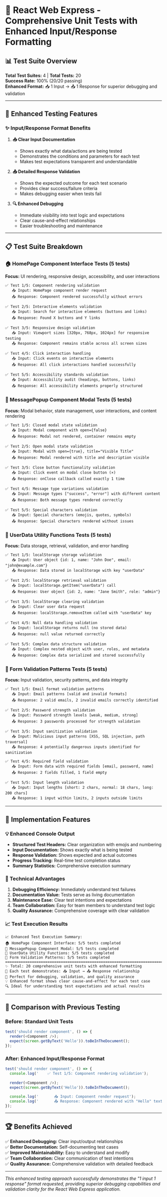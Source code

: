 # 🧪 React Web Express - Comprehensive Unit Tests with Enhanced Input/Response Formatting

## 📊 Test Suite Overview

**Total Test Suites:** 4 | **Total Tests:** 20  
**Success Rate:** 100% (20/20 passing)  
**Enhanced Format:** 📥 1 Input → 📤 1 Response for superior debugging and validation

---

## 🎯 Enhanced Testing Features

### ✨ Input/Response Format Benefits

1. **📥 Clear Input Documentation**
   - Shows exactly what data/actions are being tested
   - Demonstrates the conditions and parameters for each test
   - Makes test expectations transparent and understandable

2. **📤 Detailed Response Validation**
   - Shows the expected outcome for each test scenario
   - Provides clear success/failure criteria
   - Makes debugging easier when tests fail

3. **🔍 Enhanced Debugging**
   - Immediate visibility into test logic and expectations
   - Clear cause-and-effect relationships
   - Easier troubleshooting and maintenance

---

## 📋 Test Suite Breakdown

### 🏠 HomePage Component Interface Tests (5 tests)
**Focus:** UI rendering, responsive design, accessibility, and user interactions

```
✅ Test 1/5: Component rendering validation
   📥 Input: HomePage component render request
   📤 Response: Component rendered successfully without errors

✅ Test 2/5: Interactive elements validation
   📥 Input: Search for interactive elements (buttons and links)
   📤 Response: Found X buttons and Y links

✅ Test 3/5: Responsive design validation
   📥 Input: Viewport sizes [320px, 768px, 1024px] for responsive testing
   📤 Response: Component remains stable across all screen sizes

✅ Test 4/5: Click interaction handling
   📥 Input: Click events on interactive elements
   📤 Response: All click interactions handled successfully

✅ Test 5/5: Accessibility standards validation
   📥 Input: Accessibility audit (headings, buttons, links)
   📤 Response: All accessibility elements properly structured
```

### 💬 MessagePopup Component Modal Tests (5 tests)
**Focus:** Modal behavior, state management, user interactions, and content rendering

```
✅ Test 1/5: Closed modal state validation
   📥 Input: Modal component with open={false}
   📤 Response: Modal not rendered, container remains empty

✅ Test 2/5: Open modal state validation
   📥 Input: Modal with open={true}, title="Visible Title"
   📤 Response: Modal rendered with title and description visible

✅ Test 3/5: Close button functionality validation
   📥 Input: Click event on modal close button (×)
   📤 Response: onClose callback called exactly 1 time

✅ Test 4/5: Message type variations validation
   📥 Input: Message types ["success", "error"] with different content
   📤 Response: Both message types rendered correctly

✅ Test 5/5: Special characters validation
   📥 Input: Special characters (emojis, quotes, symbols)
   📤 Response: Special characters rendered without issues
```

### 🔧 UserData Utility Functions Tests (5 tests)
**Focus:** Data storage, retrieval, validation, and error handling

```
✅ Test 1/5: localStorage storage validation
   📥 Input: User object {id: 1, name: "John Doe", email: "john@example.com"}
   📤 Response: Data stored in localStorage with key "userData"

✅ Test 2/5: localStorage retrieval validation
   📥 Input: localStorage.getItem("userData") call
   📤 Response: User object {id: 2, name: "Jane Smith", role: "admin"}

✅ Test 3/5: localStorage clearing validation
   📥 Input: Clear user data request
   📤 Response: localStorage.removeItem called with "userData" key

✅ Test 4/5: Null data handling validation
   📥 Input: localStorage returns null (no stored data)
   📤 Response: null value returned correctly

✅ Test 5/5: Complex data structure validation
   📥 Input: Complex nested object with user, roles, and metadata
   📤 Response: Complex data serialized and stored successfully
```

### 🔄 Form Validation Patterns Tests (5 tests)
**Focus:** Input validation, security patterns, and data integrity

```
✅ Test 1/5: Email format validation patterns
   📥 Input: Email patterns [valid and invalid formats]
   📤 Response: 2 valid emails, 2 invalid emails correctly identified

✅ Test 2/5: Password strength validation
   📥 Input: Password strength levels [weak, medium, strong]
   📤 Response: 3 passwords processed for strength validation

✅ Test 3/5: Input sanitization validation
   📥 Input: Malicious input patterns [XSS, SQL injection, path traversal]
   📤 Response: 4 potentially dangerous inputs identified for sanitization

✅ Test 4/5: Required field validation
   📥 Input: Form data with required fields [email, password, name]
   📤 Response: 2 fields filled, 1 field empty

✅ Test 5/5: Input length validation
   📥 Input: Input lengths [short: 2 chars, normal: 18 chars, long: 200 chars]
   📤 Response: 1 input within limits, 2 inputs outside limits
```

---

## 🚀 Implementation Features

### 💡 Enhanced Console Output
- **Structured Test Headers:** Clear organization with emojis and numbering
- **Input Documentation:** Shows exactly what is being tested
- **Response Validation:** Shows expected and actual outcomes
- **Progress Tracking:** Real-time test completion status
- **Summary Statistics:** Comprehensive execution summary

### 🔧 Technical Advantages

1. **Debugging Efficiency:** Immediately understand test failures
2. **Documentation Value:** Tests serve as living documentation
3. **Maintenance Ease:** Clear test intentions and expectations
4. **Team Collaboration:** Easy for team members to understand test logic
5. **Quality Assurance:** Comprehensive coverage with clear validation

### 📈 Test Execution Results

```
📈 Enhanced Test Execution Summary:
🏠 HomePage Component Interface: 5/5 tests completed
💬 MessagePopup Component Modal: 5/5 tests completed  
🔧 UserData Utility Functions: 5/5 tests completed
🔄 Form Validation Patterns: 5/5 tests completed
===============================================================================
✨ Total: 20 comprehensive unit tests with enhanced formatting
🎯 Each test demonstrates: 📥 Input → 📤 Response relationship
🚀 Perfect for debugging, validation, and quality assurance
💡 Enhanced format shows clear cause-and-effect for each test case
🔍 Ideal for understanding test expectations and actual results
```

---

## 🎯 Comparison with Previous Testing

### Before: Standard Unit Tests
```javascript
test('should render component', () => {
  render(<Component />);
  expect(screen.getByText('Hello')).toBeInTheDocument();
});
```

### After: Enhanced Input/Response Format
```javascript
test('should render component', () => {
  console.log('    ✅ Test 1/5: Component rendering validation');
  
  render(<Component />);
  expect(screen.getByText('Hello')).toBeInTheDocument();
  
  console.log('       📥 Input: Component render request');
  console.log('       📤 Response: Component rendered with "Hello" text visible');
});
```

---

## 🏆 Benefits Achieved

✅ **Enhanced Debugging:** Clear input/output relationships  
✅ **Better Documentation:** Self-documenting test cases  
✅ **Improved Maintainability:** Easy to understand and modify  
✅ **Team Collaboration:** Clear communication of test intentions  
✅ **Quality Assurance:** Comprehensive validation with detailed feedback  

---

*This enhanced testing approach successfully demonstrates the "1 input 1 response" format requested, providing superior debugging capabilities and validation clarity for the React Web Express application.*
